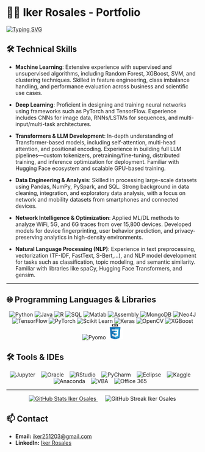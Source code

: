 # 👨‍💻 Iker Rosales - Portfolio

<a href="https://git.io/typing-svg"><img src="https://readme-typing-svg.herokuapp.com?font=Source+Code+Pro&weight=500&size=30&duration=3000&pause=10&color=F1F700&background=31313100&center=true&width=650&height=180&lines=Hi%2C+I'm+Iker+Rosales;Data+Science+and+Engineering+%F0%9F%93%8A;Telecommunications+Engineering+%F0%9F%8C%90;UC3M+%26+NTU+%F0%9F%8F%AB" alt="Typing SVG" /></a>


## 🛠️ Technical Skills

* **Machine Learning**: Extensive experience with supervised and unsupervised algorithms, including Random Forest, XGBoost, SVM, and clustering techniques. Skilled in feature engineering, class imbalance handling, and performance evaluation across business and scientific use cases.

* **Deep Learning**: Proficient in designing and training neural networks using frameworks such as PyTorch and TensorFlow. Experience includes CNNs for image data, RNNs/LSTMs for sequences, and multi-input/multi-task architectures.

* **Transformers & LLM Development**: In-depth understanding of Transformer-based models, including self-attention, multi-head attention, and positional encoding. Experience in building full LLM pipelines—custom tokenizers, pretraining/fine-tuning, distributed training, and inference optimization for deployment. Familiar with Hugging Face ecosystem and scalable GPU-based training.

* **Data Engineering & Analysis**: Skilled in processing large-scale datasets using Pandas, NumPy, PySpark, and SQL. Strong background in data cleaning, integration, and exploratory data analysis, with a focus on network and mobility datasets from smartphones and connected devices.

* **Network Intelligence & Optimization**: Applied ML/DL methods to analyze WiFi, 5G, and 6G traces from over 15,800 devices. Developed models for device fingerprinting, user behavior prediction, and privacy-preserving analytics in high-density environments.

* **Natural Language Processing (NLP)**: Experience in text preprocessing, vectorization (TF-IDF, FastText, S-Bert,...), and NLP model development for tasks such as classification, topic modeling, and semantic similarity. Familiar with libraries like spaCy, Hugging Face Transformers, and gensim.

---

## 🌐 Programming Languages & Libraries

<p align="center">
  <img src="https://img.shields.io/badge/-Python-3776AB?style=for-the-badge&logo=python&logoColor=white" alt="Python">
  <img src="https://img.shields.io/badge/-Java-007396?style=for-the-badge&logo=java&logoColor=white" alt="Java">
  <img src="https://img.shields.io/badge/-R-276DC3?style=for-the-badge&logo=r&logoColor=white" alt="R">
  <img src="https://img.shields.io/badge/-SQL-CC2927?style=for-the-badge&logo=microsoft-sql-server&logoColor=white" alt="SQL">
  <img src="https://img.shields.io/badge/-Matlab-0076A8?style=for-the-badge&logo=mathworks&logoColor=white" alt="Matlab">
  <img src="https://img.shields.io/badge/-Assembly-2C4CB5?style=for-the-badge&logo=assembler&logoColor=white" alt="Assembly">
  <img src="https://img.shields.io/badge/-MongoDB-47A248?style=for-the-badge&logo=mongodb&logoColor=white" alt="MongoDB">
  <img src="https://img.shields.io/badge/-Neo4J-008CC1?style=for-the-badge&logo=neo4j&logoColor=white" alt="Neo4J">
  <img src="https://img.shields.io/badge/-TensorFlow-FF6F61?style=for-the-badge&logo=tensorflow&logoColor=white" alt="TensorFlow">
  <img src="https://img.shields.io/badge/-PyTorch-EE4C2C?style=for-the-badge&logo=pytorch&logoColor=white" alt="PyTorch">
  <img src="https://img.shields.io/badge/-Scikit%20Learn-F7931E?style=for-the-badge&logo=scikit-learn&logoColor=white" alt="Scikit Learn">
  <img src="https://img.shields.io/badge/-Keras-D00000?style=for-the-badge&logo=keras&logoColor=white" alt="Keras">
  <img src="https://img.shields.io/badge/-OpenCV-5C3EE8?style=for-the-badge&logo=opencv&logoColor=white" alt="OpenCV">
  <img src="https://img.shields.io/badge/-XGBoost-1C75BC?style=for-the-badge&logo=xgboost&logoColor=white" alt="XGBoost">
  <img src="https://img.shields.io/badge/-Pyomo-87A4A5?style=for-the-badge&logo=python&logoColor=white" alt="Pyomo">
  <a href="https://www.w3schools.com/css/" target="_blank" rel="noreferrer"> <img src="https://raw.githubusercontent.com/devicons/devicon/master/icons/css3/css3-original-wordmark.svg" alt="css3" width="40" height="40"/> </a>
  
</p>

## 🛠️ Tools & IDEs
<p align="center">
  <img src="https://img.shields.io/badge/-Jupyter-F37626?style=for-the-badge&logo=jupyter&logoColor=white" alt="Jupyter"/> &nbsp;&nbsp;
  <img src="https://img.shields.io/badge/-Oracle-F80000?style=for-the-badge&logo=oracle&logoColor=white" alt="Oracle"/> &nbsp;&nbsp;
  <img src="https://img.shields.io/badge/-RStudio-75AADB?style=for-the-badge&logo=rstudio&logoColor=white" alt="RStudio"/> &nbsp;&nbsp;
  <img src="https://img.shields.io/badge/-PyCharm-000000?style=for-the-badge&logo=pycharm&logoColor=white" alt="PyCharm"/> &nbsp;&nbsp;
  <img src="https://img.shields.io/badge/-Eclipse-2C2255?style=for-the-badge&logo=eclipse&logoColor=white" alt="Eclipse"/> &nbsp;&nbsp;
  <img src="https://img.shields.io/badge/-Kaggle-20BEFF?style=for-the-badge&logo=kaggle&logoColor=white" alt="Kaggle"/> &nbsp;&nbsp;
  <img src="https://img.shields.io/badge/-Anaconda-44A833?style=for-the-badge&logo=anaconda&logoColor=white" alt="Anaconda"/> &nbsp;&nbsp;
  <img src="https://img.shields.io/badge/-VBA-217346?style=for-the-badge&logo=microsoft-excel&logoColor=white" alt="VBA"/> &nbsp;&nbsp;
  <img src="https://img.shields.io/badge/-Office%20365-D83B01?style=for-the-badge&logo=microsoft-office&logoColor=white" alt="Office 365"/> &nbsp;&nbsp;
</p>

---

<p align="center">
  <a href="https://github.com/ikerosales">
    <img 
      src="https://github-readme-stats.vercel.app/api?username=ikerosales&show_icons=true&include_all_commits=true&count_private=true&rank_icon=github&title_color=FFD700&icon_color=FFD700&text_color=FFFFFF&bg_color=000000&border_radius=12&hide_rank=true"
      alt="GitHub Stats Iker Osales" 
    />
  </a>
  &nbsp;&nbsp;&nbsp;&nbsp;
  <img 
    src="https://github-readme-streak-stats.herokuapp.com?user=ikerosales&theme=black-ice&hide_border=true&stroke=FFD700&ring=FFD700&fire=FFD700&currStreakLabel=FFD700" 
    alt="GitHub Streak Iker Osales" 
  />
</p>







## 📫 Contact

- **Email:** [iker251203@gmail.com](mailto:iker251203@gmail.com)
- **LinkedIn:** [Iker Rosales](https://www.linkedin.com/in/iker-rosales-saiz-49218531b/)
